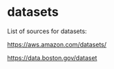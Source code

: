 # datasets
List of sources for datasets:

https://aws.amazon.com/datasets/



https://data.boston.gov/dataset
